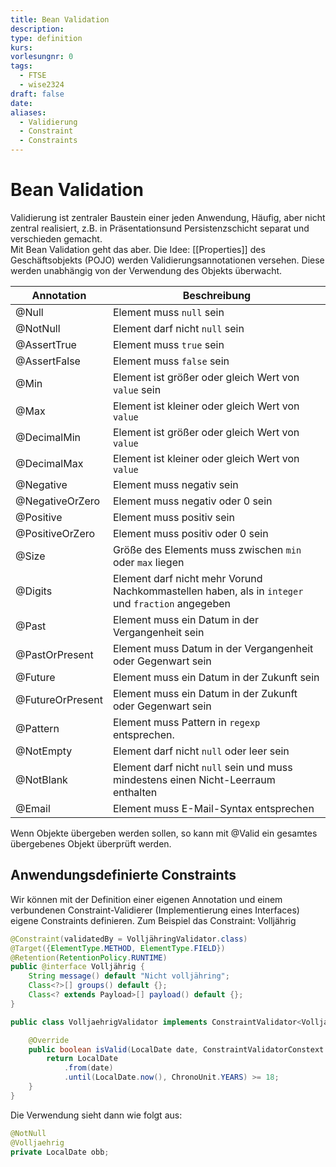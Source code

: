 ```yaml
---
title: Bean Validation
description: 
type: definition
kurs: 
vorlesungnr: 0
tags:
  - FTSE
  - wise2324
draft: false
date: 
aliases:
  - Validierung
  - Constraint
  - Constraints
---
```


# Bean Validation

Validierung ist zentraler Baustein einer jeden Anwendung, Häufig, aber nicht zentral realisiert, z.B. in Präsentationsund Persistenzschicht separat und verschieden gemacht.  
Mit Bean Validation geht das aber. Die Idee: [[Properties]] des Geschäftsobjekts (POJO) werden Validierungsannotationen versehen. Diese werden unabhängig von der Verwendung des Objekts überwacht.

| Annotation       | Beschreibung                                                                                       |
| ---------------- | -------------------------------------------------------------------------------------------------- |
| @Null            | Element muss `null` sein                                                                           |
| @NotNull         | Element darf nicht `null` sein                                                                     |
| @AssertTrue      | Element muss `true` sein                                                                           |
| @AssertFalse     | Element muss `false` sein                                                                          |
| @Min             | Element ist größer oder gleich Wert von `value` sein                                               |
| @Max             | Element ist kleiner oder gleich Wert von `value`                                                   |
| @DecimalMin      | Element ist größer oder gleich Wert von `value`                                                    |
| @DecimalMax      | Element ist kleiner oder gleich Wert von `value`                                                   |
| @Negative        | Element muss negativ sein                                                                          |
| @NegativeOrZero  | Element muss negativ oder 0 sein                                                                   |
| @Positive        | Element muss positiv sein                                                                          |
| @PositiveOrZero  | Element muss positiv oder 0 sein                                                                   |
| @Size            | Größe des Elements muss zwischen `min` oder `max` liegen                                           |
| @Digits          | Element darf nicht mehr Vorund Nachkommastellen haben, als in `integer` und `fraction` angegeben |
| @Past            | Element muss ein Datum in der Vergangenheit sein                                                   |
| @PastOrPresent   | Element muss Datum in der Vergangenheit oder Gegenwart sein                                        |
| @Future          | Element muss ein Datum in der Zukunft sein                                                         |
| @FutureOrPresent | Element muss ein Datum in der Zukunft oder Gegenwart sein                                          |
| @Pattern         | Element muss Pattern in `regexp` entsprechen.                                                      |
| @NotEmpty        | Element darf nicht `null` oder leer sein                                                           |
| @NotBlank        | Element darf nicht `null` sein und muss mindestens einen Nicht-Leerraum enthalten                  |
| @Email           | Element muss E-Mail-Syntax entsprechen                                                             |

Wenn Objekte übergeben werden sollen, so kann mit @Valid ein gesamtes übergebenes Objekt überprüft werden.

## Anwendungsdefinierte Constraints

Wir können mit der Definition einer eigenen Annotation und einem verbundenen Constraint-Validierer (Implementierung eines Interfaces) eigene Constraints definieren. Zum Beispiel das Constraint: Volljährig

```java nums
@Constraint(validatedBy = VolljähringValidator.class)
@Target({ElementType.METHOD, ElementType.FIELD})
@Retention(RetentionPolicy.RUNTIME)
public @interface Volljährig {
	String message() default "Nicht volljähring";
	Class<?>[] groups() default {};
	Class<? extends Payload>[] payload() default {};
}
```

```java nums
public class VolljaehrigValidator implements ConstraintValidator<Volljaehrig, LocalDate> {

	@Override
	public boolean isValid(LocalDate date, ConstraintValidatorConstext context) {
		return LocalDate
			.from(date)
			.until(LocalDate.now(), ChronoUnit.YEARS) >= 18;
	}
}
```

Die Verwendung sieht dann wie folgt aus:

```java nums
@NotNull
@Volljaehrig
private LocalDate obb;
```
